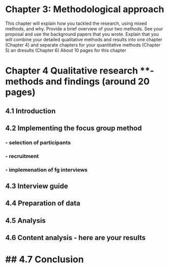 # Chapter 3:  Methodological approach

This chapter will explain how you tackled the research, using mixed methods, and why. Provide a brief overview of your two methods. See your proposal and use the background papers that you wrote. Explain that you will combine your detailed qualitative methods and results into one chapter (Chapter 4) and separate chapters for your quantitative methods (Chapter 5) an dresults (Chapter 6)     About 10 pages for this chapter
     
# Chapter 4  Qualitative research **- methods and findings (around 20 pages)

##  4.1 Introduction
## 4.2 Implementing the focus group method
### - selection of participants
### - recruitment
### - implemenation of fg interviews
## 4.3 Interview guide
## 4.4 Preparation of data
## 4.5 Analysis
## 4.6 Content analysis - here are your results
# ## 4.7 Conclusion
#     
#     
#     
#     
#     
#     
#     
#     
#     
#     
#     # 